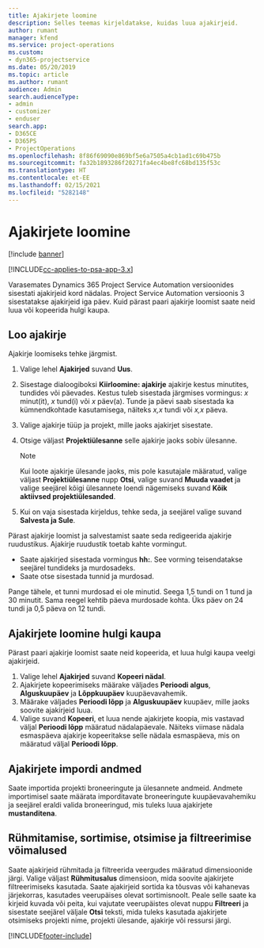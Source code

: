 ```yaml
---
title: Ajakirjete loomine
description: Selles teemas kirjeldatakse, kuidas luua ajakirjeid.
author: rumant
manager: kfend
ms.service: project-operations
ms.custom:
- dyn365-projectservice
ms.date: 05/20/2019
ms.topic: article
ms.author: rumant
audience: Admin
search.audienceType:
- admin
- customizer
- enduser
search.app:
- D365CE
- D365PS
- ProjectOperations
ms.openlocfilehash: 8f86f69090e869bf5e6a7505a4cb1ad1c69b475b
ms.sourcegitcommit: fa32b1893286f20271fa4ec4be8fc68bd135f53c
ms.translationtype: HT
ms.contentlocale: et-EE
ms.lasthandoff: 02/15/2021
ms.locfileid: "5282148"
---
```

# <a name="create-time-entries"></a>Ajakirjete loomine

[!include [banner](../includes/psa-now-project-operations.md)]

[!INCLUDE[cc-applies-to-psa-app-3.x](../includes/cc-applies-to-psa-app-3x.md)]

Varasemates Dynamics 365 Project Service Automation versioonides sisestati ajakirjeid kord nädalas. Project Service Automation versioonis 3 sisestatakse ajakirjeid iga päev. Kuid pärast paari ajakirje loomist saate neid luua või kopeerida hulgi kaupa.

## <a name="create-a-time-entry"></a>Loo ajakirje

Ajakirje loomiseks tehke järgmist.

1. Valige lehel **Ajakirjed** suvand **Uus**.
2. Sisestage dialoogiboksi **Kiirloomine: ajakirje** ajakirje kestus minutites, tundides või päevades. Kestus tuleb sisestada järgmises vormingus: *x* minut(it), *x* tund(i) või *x* päev(a). Tunde ja päevi saab sisestada ka kümnendkohtade kasutamisega, näiteks *x,x* tundi või *x,x* päeva.
3. Valige ajakirje tüüp ja projekt, mille jaoks ajakirjet sisestate.
4. Otsige väljast **Projektiülesanne** selle ajakirje jaoks sobiv ülesanne.

    > [!NOTE]
    > Kui loote ajakirje ülesande jaoks, mis pole kasutajale määratud, valige väljast **Projektiülesanne** nupp **Otsi**, valige suvand **Muuda vaadet** ja valige seejärel kõigi ülesannete loendi nägemiseks suvand **Kõik aktiivsed projektiülesanded**.

5. Kui on vaja sisestada kirjeldus, tehke seda, ja seejärel valige suvand **Salvesta ja Sule**.

Pärast ajakirje loomist ja salvestamist saate seda redigeerida ajakirje ruudustikus. Ajakirje ruudustik toetab kahte vormingut.

- Saate ajakirjed sisestada vormingus **hh:**. See vorming teisendatakse seejärel tundideks ja murdosadeks.
- Saate otse sisestada tunnid ja murdosad.

Pange tähele, et tunni murdosad ei ole minutid. Seega 1,5 tundi on 1 tund ja 30 minutit. Sama reegel kehtib päeva murdosade kohta. Üks päev on 24 tundi ja 0,5 päeva on 12 tundi.

## <a name="bulk-create-time-entries"></a>Ajakirjete loomine hulgi kaupa

Pärast paari ajakirje loomist saate neid kopeerida, et luua hulgi kaupa veelgi ajakirjeid.

1. Valige lehel **Ajakirjed** suvand **Kopeeri nädal**.
2. Ajakirjete kopeerimiseks määrake väljades **Perioodi algus**, **Alguskuupäev** ja **Lõppkuupäev** kuupäevavahemik.
3. Määrake väljades **Perioodi lõpp** ja **Alguskuupäev** kuupäev, mille jaoks soovite ajakirjeid luua.
4. Valige suvand **Kopeeri**, et luua nende ajakirjete koopia, mis vastavad väljal **Perioodi lõpp** määratud nädalapäevale. Näiteks viimase nädala esmaspäeva ajakirje kopeeritakse selle nädala esmaspäeva, mis on määratud väljal **Perioodi lõpp**.

## <a name="import-data-for-time-entries"></a>Ajakirjete impordi andmed

Saate importida projekti broneeringute ja ülesannete andmeid. Andmete importimisel saate määrata imporditavate broneeringute kuupäevavahemiku ja seejärel eraldi valida broneeringud, mis tuleks luua ajakirjete **mustanditena**.

## <a name="group-by-sort-search-and-filter-capabilities"></a>Rühmitamise, sortimise, otsimise ja filtreerimise võimalused

Saate ajakirjeid rühmitada ja filtreerida veergudes määratud dimensioonide järgi. Valige väljast **Rühmitusalus** dimensioon, mida soovite ajakirjete filtreerimiseks kasutada. Saate ajakirjeid sortida ka tõusvas või kahanevas järjekorras, kasutades veerupäises olevat sortimisnoolt. Peale selle saate ka kirjeid kuvada või peita, kui vajutate veerupäistes olevat nuppu **Filtreeri** ja sisestate seejärel väljale **Otsi** teksti, mida tuleks kasutada ajakirjete otsimiseks projekti nime, projekti ülesande, ajakirje või ressursi järgi.


[!INCLUDE[footer-include](../includes/footer-banner.md)]